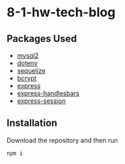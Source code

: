 # 8-1-hw-tech-blog

## Packages Used
* [mysql2](https://www.npmjs.com/package/mysql2)
* [dotenv](https://www.npmjs.com/package/dotenv)
* [sequelize](https://www.npmjs.com/package/sequelize)
* [bcrypt](https://www.npmjs.com/package/bcrypt)
* [express](https://www.npmjs.com/package/express)
* [express-handlesbars](https://www.npmjs.com/package/express-handlebars)
* [express-session](https://www.npmjs.com/package/express-session)
## Installation
Download the repository and then run 
```
npm i
```